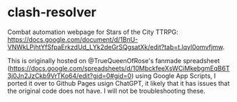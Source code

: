 # clash-resolver
Combat automation webpage for Stars of the City TTRPG: https://docs.google.com/document/d/1BnU-VNWkLPjhtYfSfpaErkzdUd_LYk2deGrSQgsatXk/edit?tab=t.lqyl0omvfjmw.

This is originally hosted on @TrueQueenOfRose's fanmade spreadsheet (https://docs.google.com/spreadsheets/d/10MbckfeeXsWCiMkebgmEqB6T3j0Jn2JzCkb9VrTKo64/edit?gid=0#gid=0) using Google App Scripts, I ported it over to Github Pages usign ChatGPT, it likely that it has issues that the original code does not have. I will not be troubleshooting these.
